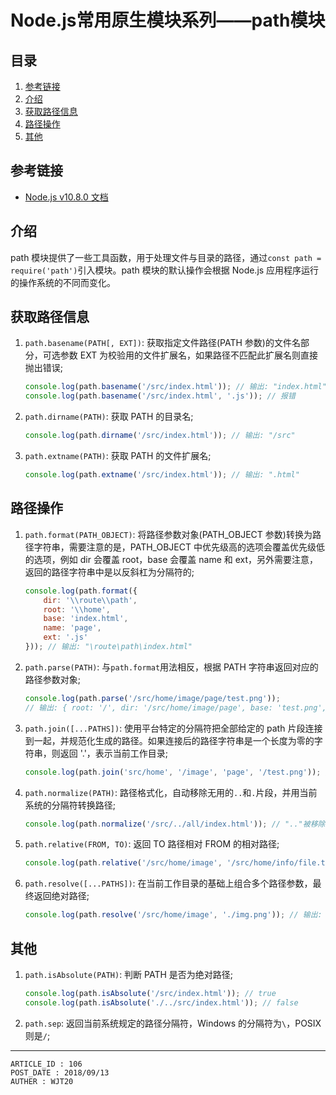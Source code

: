 
# Node.js常用原生模块系列——path模块 #

## 目录 ##

1. [参考链接](#href1)
2. [介绍](#href2)
3. [获取路径信息](#href3)
4. [路径操作](#href4)
5. [其他](#href5)

## <a name="href1">参考链接</a> ##

- [Node.js v10.8.0 文档](http://nodejs.cn/api/path.html)

## <a name="href2">介绍</a> ##

path 模块提供了一些工具函数，用于处理文件与目录的路径，通过`const path = require('path')`引入模块。path 模块的默认操作会根据 Node.js 应用程序运行的操作系统的不同而变化。

## <a name="href3">获取路径信息</a> ##

1. `path.basename(PATH[, EXT])`: 获取指定文件路径(PATH 参数)的文件名部分，可选参数 EXT 为校验用的文件扩展名，如果路径不匹配此扩展名则直接抛出错误;

    ```js
    console.log(path.basename('/src/index.html')); // 输出: "index.html"
    console.log(path.basename('/src/index.html', '.js')); // 报错
    ```

2. `path.dirname(PATH)`: 获取 PATH 的目录名;

    ```js
    console.log(path.dirname('/src/index.html')); // 输出: "/src"
    ```

3. `path.extname(PATH)`: 获取 PATH 的文件扩展名;

    ```js
    console.log(path.extname('/src/index.html')); // 输出: ".html"
    ```

## <a name="href4">路径操作</a> ##

1. `path.format(PATH_OBJECT)`: 将路径参数对象(PATH_OBJECT 参数)转换为路径字符串，需要注意的是，PATH_OBJECT 中优先级高的选项会覆盖优先级低的选项，例如 dir 会覆盖 root，base 会覆盖 name 和 ext，另外需要注意，返回的路径字符串中是以反斜杠为分隔符的;

    ```js
    console.log(path.format({
        dir: '\\route\\path',
        root: '\\home',
        base: 'index.html',
        name: 'page',
        ext: '.js'
    })); // 输出: "\route\path\index.html"
    ```

2. `path.parse(PATH)`: 与`path.format`用法相反，根据 PATH 字符串返回对应的路径参数对象;

    ```js
    console.log(path.parse('/src/home/image/page/test.png'));
    // 输出: { root: '/', dir: '/src/home/image/page', base: 'test.png', ext: '.png', name: 'test' }
    ```

3. `path.join([...PATHS])`: 使用平台特定的分隔符把全部给定的 path 片段连接到一起，并规范化生成的路径。如果连接后的路径字符串是一个长度为零的字符串，则返回 '.'，表示当前工作目录;

    ```js
    console.log(path.join('src/home', '/image', 'page', '/test.png')); // 输出: "src\home\image\page\test.png"
    ```

4. `path.normalize(PATH)`: 路径格式化，自动移除无用的`..`和`.`片段，并用当前系统的分隔符转换路径;

    ```js
    console.log(path.normalize('/src/../all/index.html')); // ".."被移除，斜杠被替换为反斜杠，输出: "\all\index.html"
    ```

5. `path.relative(FROM, TO)`: 返回 TO 路径相对 FROM 的相对路径;

    ```js
    console.log(path.relative('/src/home/image', '/src/home/info/file.txt')); // 输出: "..\info\file.txt"
    ```

6. `path.resolve([...PATHS])`: 在当前工作目录的基础上组合多个路径参数，最终返回绝对路径;

    ```js
    console.log(path.resolve('/src/home/image', './img.png')); // 输出: "D:\src\home\image\img.png"
    ```

## <a name="href5">其他</a> ##

1. `path.isAbsolute(PATH)`: 判断 PATH 是否为绝对路径;

    ```js
    console.log(path.isAbsolute('/src/index.html')); // true
    console.log(path.isAbsolute('./../src/index.html')); // false
    ```

2. `path.sep`: 返回当前系统规定的路径分隔符，Windows 的分隔符为`\`，POSIX 则是`/`;

---

```
ARTICLE_ID : 106
POST_DATE : 2018/09/13
AUTHER : WJT20
```
